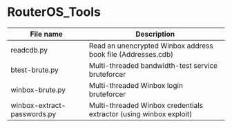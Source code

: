 # RouterOS_Tools
File name | Description
--------- | -----------
readcdb.py | Read an unencrypted Winbox address book file (Addresses.cdb)
btest-brute.py | Multi-threaded bandwidth-test service bruteforcer
winbox-brute.py | Multi-threaded Winbox login bruteforcer
winbox-extract-passwords.py	| Multi-threaded Winbox credentials extractor (using winbox exploit)
